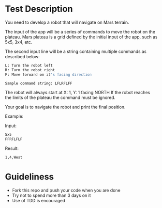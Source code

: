 # Test Description

You need to develop a robot that will navigate on Mars terrain.

The input of the app will be a series of commands to move the robot on the plateau.
Mars plateau is a grid defined by the initial input of the app, such as 5x5, 3x4, etc.

The second input line will be a string containing multiple commands as described below:

```bash
L: Turn the robot left
R: Turn the robot right
F: Move forward on it's facing direction
```
 
```bash
Sample command string: LFLRFLFF
```

The robot will always start at X: 1, Y: 1 facing NORTH
If the robot reaches the limits of the plateau the command must be ignored.

Your goal is to navigate the robot and print the final position.

Example:

Input:

```bash
5x5
FFRFLFLF
```
 
Result:

```bash
1,4,West
```


# Guideliness

- Fork this repo and push your code when you are done
- Try not to spend more than 3 days on it
- Use of TDD is encouraged
